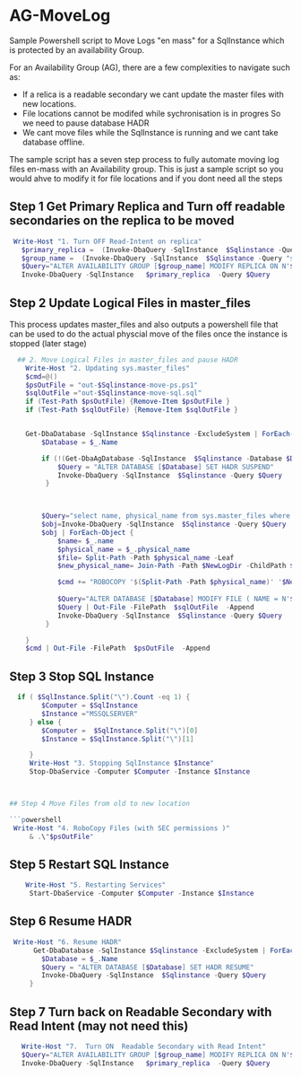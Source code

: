 # AG-MoveLog
Sample Powershell script to Move Logs "en mass" for a SqlInstance which is protected by an availability Group.

For an Availability Group (AG), there are a few complexities to navigate such as:
- If a relica is a readable secondary we cant update the master files with new locations. 
- File locations cannot be modifed while sychronisation is in progres So we need to pause database HADR
- We cant move files while the SqlInstance is running and we cant take database offline.


The sample script has a seven step process to fully automate moving log files en-mass with an Availability group. This is just a sample script so you would ahve to modify it for file locations and if you dont need all the steps

## Step 1 Get Primary Replica and Turn off readable secondaries on the replica to be moved
```powershell
 Write-Host "1. Turn OFF Read-Intent on replica"
   $primary_replica =  (Invoke-DbaQuery -SqlInstance  $Sqlinstance -Query "select primary_replica From sys.dm_hadr_availability_group_states").primary_replica
   $group_name =  (Invoke-DbaQuery -SqlInstance  $Sqlinstance -Query "select top 1 group_name From sys.dm_hadr_availability_replica_cluster_nodes WHERE replica_server_name ='$primary_replica'").group_name 
   $Query="ALTER AVAILABILITY GROUP [$group_name] MODIFY REPLICA ON N'$Sqlinstance' WITH (SECONDARY_ROLE(ALLOW_CONNECTIONS = NO))"
   Invoke-DbaQuery -SqlInstance   $primary_replica  -Query $Query
```


## Step 2 Update Logical Files in master_files
This process updates master_files and also outputs a powershell file that can be used to do the actual physcial move of the files once the instance is stopped (later stage)

```powershell
  ## 2. Move Logical Files in master_files and pause HADR
    Write-Host "2. Updating sys.master_files"
    $cmd=@()
    $psOutFile = "out-$Sqlinstance-move-ps.ps1"
    $sqlOutFile ="out-$Sqlinstance-move-sql.sql"
    if (Test-Path $psOutFile) {Remove-Item $psOutFile }
    if (Test-Path $sqlOutFile) {Remove-Item $sqlOutFile }


    Get-DbaDatabase -SqlInstance $Sqlinstance -ExcludeSystem | ForEach-Object {
        $Database = $_.Name

        if (!(Get-DbaAgDatabase -SqlInstance  $Sqlinstance -Database $Database | Select-Object -Property IsSuspended ).IsSuspended) {
            $Query = "ALTER DATABASE [$Database] SET HADR SUSPEND"
            Invoke-DbaQuery -SqlInstance  $Sqlinstance -Query $Query
         }


        
        $Query="select name, physical_name from sys.master_files where db_name(database_id) ='$Database' and type=1"
        $obj=Invoke-DbaQuery -SqlInstance  $Sqlinstance -Query $Query
        $obj | ForEach-Object {
            $name= $_.name
            $physical_name = $_.physical_name
            $file= Split-Path -Path $physical_name -Leaf
            $new_physical_name= Join-Path -Path $NewLogDir -ChildPath $file

            $cmd += "ROBOCOPY '$(Split-Path -Path $physical_name)' '$NewLogDir' '$file' /S /SEC /MOVE"
            
            $Query="ALTER DATABASE [$Database] MODIFY FILE ( NAME = N'$name', FILENAME = N'$new_physical_name');"
            $Query | Out-File -FilePath  $sqlOutFile  -Append            
            Invoke-DbaQuery -SqlInstance  $Sqlinstance -Query $Query
         }

    }
    $cmd | Out-File -FilePath  $psOutFile  -Append
```

## Step 3 Stop SQL Instance

```powershell
  if ( $SqlInstance.Split("\").Count -eq 1) {
        $Computer = $SqlInstance
        $Instance ="MSSQLSERVER"
     } else {
        $Computer =  $SqlInstance.Split("\")[0]
        $Instance = $SqlInstance.Split("\")[1]

     }
     Write-Host "3. Stopping SqlInstance $Instance"
     Stop-DbaService -Computer $Computer -Instance $Instance



## Step 4 Move Files from old to new location

```powershell
 Write-Host "4. RoboCopy Files (with SEC permissions )"
     & .\"$psOutFile" 
```

## Step 5 Restart SQL Instance

```powershell
    Write-Host "5. Restarting Services"
     Start-DbaService -Computer $Computer -Instance $Instance
```


## Step 6 Resume HADR
```powershell
 Write-Host "6. Resume HADR"
      Get-DbaDatabase -SqlInstance $Sqlinstance -ExcludeSystem | ForEach-Object {
        $Database = $_.Name
        $Query = "ALTER DATABASE [$Database] SET HADR RESUME"
        Invoke-DbaQuery -SqlInstance  $Sqlinstance -Query $Query     
     }
```


## Step 7  Turn back on Readable Secondary with Read Intent (may not need this)

```powershell
   Write-Host "7.  Turn ON  Readable Secondary with Read Intent"
   $Query="ALTER AVAILABILITY GROUP [$group_name] MODIFY REPLICA ON N'$Sqlinstance' WITH (SECONDARY_ROLE(ALLOW_CONNECTIONS = READ_ONLY))"
   Invoke-DbaQuery -SqlInstance   $primary_replica  -Query $Query
```

